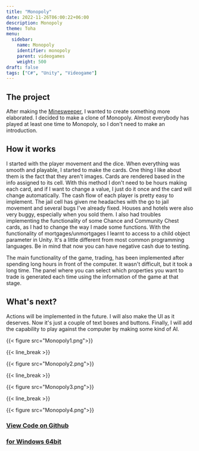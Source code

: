 ```yaml
---
title: "Monopoly"
date: 2022-11-26T06:00:22+06:00
description: Monopoly
theme: Toha
menu:
  sidebar:
    name: Monopoly
    identifier: monopoly
    parent: videogames
    weight: 500
draft: false
tags: ["C#", "Unity", "Videogame"]
---
```


## The project
After making the [Minesweeper](https://bernatbc.tk/posts/videogames/minesweeper/), I wanted to create something more elaborated. I decided to make a clone of Monopoly. Almost everybody has played at least one time to Monopoly, so I don't need to make an introduction.

## How it works
I started with the player movement and the dice. When everything was smooth and playable, I started to make the cards. One thing I like about them is the fact that they aren't images. Cards are rendered based in the info assigned to its cell. With this method I don't need to be hours making each card, and if I want to change a value, I just do it once and the card will change automatically. The cash flow of each player is pretty easy to implement. The jail cell has given me headaches with the go to jail movement and several bugs I've already fixed. Houses and hotels were also very buggy, especially when you sold them. I also had troubles implementing the functionality of some Chance and Community Chest cards, as I had to change the way I made some functions. With the functionality of mortgages/unmortgages I learnt to access to a child object parameter in Unity. It's a little different from most common programming languages. Be in mind that now you can have negative cash due to testing.

The main functionality of the game, trading, has been implemented after spending long hours in front of the computer. It wasn't difficult, but it took a long time. The panel where you can select which properties you want to trade is generated each time using the information of the game at that stage.

## What's next?
Actions will be implemented in the future. I will also make the UI as it deserves. Now it's just a couple of text boxes and buttons. Finally, I will add the capability to play against the computer by making some kind of AI.

 
{{< figure src="Monopoly1.png">}}

{{< line_break >}}

{{< figure src="Monopoly2.png">}}

{{< line_break >}}

{{< figure src="Monopoly3.png">}}  
 
{{< line_break >}}

{{< figure src="Monopoly4.png">}} 
  

### [View Code on <i class="fab fa-github"></i>Github](https://github.com/BernatBC/Monopoly)

### [<i class="fa-solid fa-cloud-arrow-down"></i> for Windows 64bit](https://github.com/BernatBC/Monopoly/releases/download/Pre-release-0.3/Monopoly.zip)